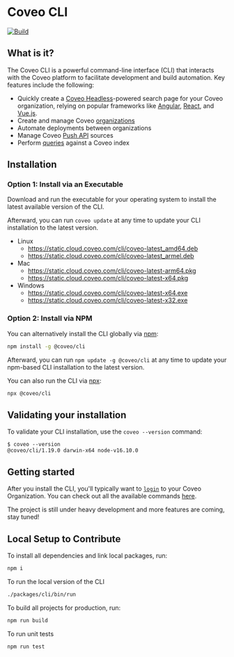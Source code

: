 # Coveo CLI

<!-- removefromdocs -->

[![Build](https://github.com/coveo/cli/actions/workflows/build.yml/badge.svg)](https://github.com/coveo/cli/actions/workflows/build.yml)

<!-- endremovefromdocs -->

## What is it?

The Coveo CLI is a powerful command-line interface (CLI) that interacts with the Coveo platform to facilitate development and build automation.
Key features include the following:

- Quickly create a [Coveo Headless](https://docs.coveo.com/headless)-powered search page for your Coveo organization, relying on popular frameworks like [Angular](https://angular.io), [React](https://reactjs.org/), and [Vue.js](https://vuejs.org/).
- Create and manage Coveo [organizations](https://docs.coveo.com/en/2015)
- Automate deployments between organizations
- Manage Coveo [Push API](https://docs.coveo.com/en/68) sources
- Perform [queries](https://docs.coveo.com/en/l25h0358) against a Coveo index

## Installation

### Option 1: Install via an Executable

Download and run the executable for your operating system to install the latest available version of the CLI.

Afterward, you can run `coveo update` at any time to update your CLI installation to the latest version.

- Linux
  - <https://static.cloud.coveo.com/cli/coveo-latest_amd64.deb>
  - <https://static.cloud.coveo.com/cli/coveo-latest_armel.deb>
- Mac
  - <https://static.cloud.coveo.com/cli/coveo-latest-arm64.pkg>
  - <https://static.cloud.coveo.com/cli/coveo-latest-x64.pkg>
- Windows
  - <https://static.cloud.coveo.com/cli/coveo-latest-x64.exe>
  - <https://static.cloud.coveo.com/cli/coveo-latest-x32.exe>

### Option 2: Install via NPM

You can alternatively install the CLI globally via [npm](https://www.npmjs.com/package/@coveo/cli):

```sh
npm install -g @coveo/cli
```

Afterward, you can run `npm update -g @coveo/cli` at any time to update your npm-based CLI installation to the latest version.

You can also run the CLI via [npx](https://www.npmjs.com/package/npx):

```sh
npx @coveo/cli
```

<!-- removefromdocs -->

## Validating your installation

To validate your CLI installation, use the `coveo --version` command:

```
$ coveo --version
@coveo/cli/1.19.0 darwin-x64 node-v16.10.0
```

## Getting started

After you install the CLI, you'll typically want to [`login`](https://github.com/coveo/cli/tree/master/packages/cli#coveo-authlogin) to your Coveo Organization.
You can check out all the available commands [here](https://github.com/coveo/cli/tree/master/packages/cli).

<!--
  Add full examples for each use case:
  TODO: CDX-492 One example to explain how to use org:resources commands.
  Similar to the SFDX CLI intro (https://developer.salesforce.com/docs/atlas.en-us.sfdx_dev.meta/sfdx_dev/sfdx_dev_intro.htm)
-->

The project is still under heavy development and more features are coming, stay tuned!

## Local Setup to Contribute

To install all dependencies and link local packages, run:

```sh
npm i
```

To run the local version of the CLI

```sh
./packages/cli/bin/run
```

To build all projects for production, run:

```sh
npm run build
```

To run unit tests

```sh
npm run test
```

<!-- endremovefromdocs -->
